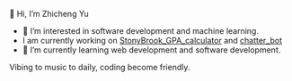 👋 Hi, I’m Zhicheng Yu
- 👀 I’m interested in software development and machine learning.
- I am currently working on [StonyBrook_GPA_calculator](https://github.com/Zhichengu1/StonyBrook_GPA_Calculator) and [chatter_bot](https://github.com/Zhichengu1/Little_ChatterBot)
- 🌱 I’m currently learning web development and software development.

Vibing to music to daily, coding become friendly.
<!---
Zhichengu1/Zhichengu1 is a ✨ special ✨ repository because its `README.md` (this file) appears on your GitHub profile.
You can click the Preview link to take a look at your changes.
--->
